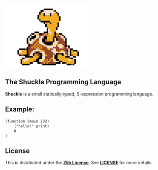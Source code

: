 <img src="media/shuckle.gif">

## The Shuckle Programming Language
**Shuckle** is a small statically typed, S-expression programming language.

## Example:
```
(function (main i32)
    ("hello!" print)
    0
)
```

## License
This is distributed under the [**Zlib License**](https://opensource.org/licenses/Zlib). See [**LICENSE**](https://github.com/ryaangu/shuckle/blob/main/LICENSE) for more details.
